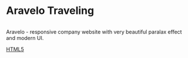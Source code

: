 # Aravelo Traveling
<img src="./aravelo_full.png" alt="">

Aravelo  -  responsive company website with very beautiful paralax effect and modern UI.

[HTML5](https://img.shields.io/badge/html5-%23E34F26.svg?style=for-the-badge&logo=html5&logoColor=white)

